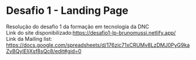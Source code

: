 # Desafio 1 - Landing Page
Resolução do desafio 1 da formação em tecnologia da DNC<br>
Link do site disponibilizado:https://desafio1-lp-brunomussi.netlify.app/<br>
Link da Mailing list: https://docs.google.com/spreadsheets/d/176zic71xCRUMv8LzDMJ0PyG9kaZvBQyIEljXsf8sQc8/edit#gid=0
